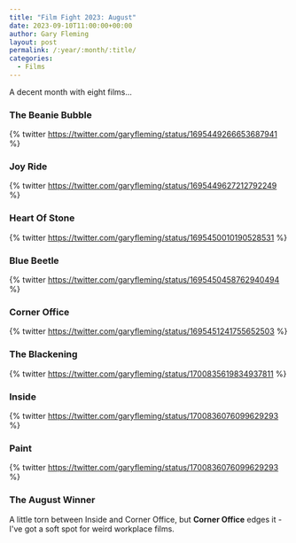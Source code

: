 ```yaml
---
title: "Film Fight 2023: August"
date: 2023-09-10T11:00:00+00:00
author: Gary Fleming
layout: post
permalink: /:year/:month/:title/
categories:
  - Films
---
```


A decent month with eight films...

### The Beanie Bubble

{% twitter https://twitter.com/garyfleming/status/1695449266653687941 %}

### Joy Ride

{% twitter https://twitter.com/garyfleming/status/1695449627212792249 %}

### Heart Of Stone

{% twitter https://twitter.com/garyfleming/status/1695450010190528531 %}

### Blue Beetle

{% twitter https://twitter.com/garyfleming/status/1695450458762940494 %}

### Corner Office

{% twitter https://twitter.com/garyfleming/status/1695451241755652503 %}

### The Blackening

{% twitter https://twitter.com/garyfleming/status/1700835619834937811 %}

### Inside

{% twitter https://twitter.com/garyfleming/status/1700836076099629293 %}

### Paint

{% twitter https://twitter.com/garyfleming/status/1700836076099629293 %}


### The August Winner

A little torn between Inside and Corner Office, but **Corner Office** edges it - I've got a soft spot for weird workplace films.
